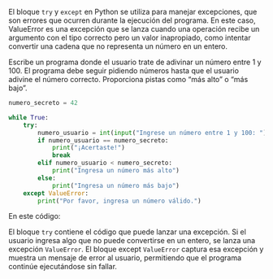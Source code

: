 El bloque `try` y `except` en Python se utiliza para manejar excepciones, que son errores que ocurren durante la ejecución del programa. En este caso, ValueError es una excepción que se lanza cuando una operación recibe un argumento con el tipo correcto pero un valor inapropiado, como intentar convertir una cadena que no representa un número en un entero.


Escribe un programa donde el usuario trate de adivinar un número entre 1 y 100.
El programa debe seguir pidiendo números hasta que el usuario adivine el
número correcto.
Proporciona pistas como “más alto” o “más bajo”.

```py
numero_secreto = 42

while True:
    try:
        numero_usuario = int(input("Ingrese un número entre 1 y 100: "))
        if numero_usuario == numero_secreto:
            print("¡Acertaste!")
            break
        elif numero_usuario < numero_secreto:
            print("Ingresa un número más alto")
        else:
            print("Ingresa un número más bajo")
    except ValueError:
        print("Por favor, ingresa un número válido.")
```

En este código:

El bloque `try` contiene el código que puede lanzar una excepción.
Si el usuario ingresa algo que no puede convertirse en un entero, se lanza una excepción `ValueError`.
El bloque except `ValueError` captura esa excepción y muestra un mensaje de error al usuario, permitiendo que el programa continúe ejecutándose sin fallar.
